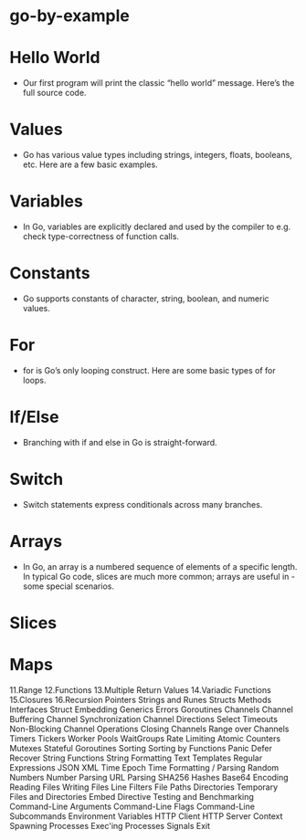 # go-by-example

# Hello World
- Our first program will print the classic “hello world” message. Here’s the full source code.
# Values
- Go has various value types including strings, integers, floats, booleans, etc. Here are a few basic examples.
# Variables
- In Go, variables are explicitly declared and used by the compiler to e.g. check type-correctness of function calls.
# Constants
- Go supports constants of character, string, boolean, and numeric values.
# For
- for is Go’s only looping construct. Here are some basic types of for loops.
# If/Else
- Branching with if and else in Go is straight-forward.
# Switch
- Switch statements express conditionals across many branches.
# Arrays
- In Go, an array is a numbered sequence of elements of a specific length. In typical Go code, slices are much more common; arrays are useful in - some special scenarios.
# Slices
# Maps
11.Range
12.Functions
13.Multiple Return Values
14.Variadic Functions
15.Closures
16.Recursion
Pointers
Strings and Runes
Structs
Methods
Interfaces
Struct Embedding
Generics
Errors
Goroutines
Channels
Channel Buffering
Channel Synchronization
Channel Directions
Select
Timeouts
Non-Blocking Channel Operations
Closing Channels
Range over Channels
Timers
Tickers
Worker Pools
WaitGroups
Rate Limiting
Atomic Counters
Mutexes
Stateful Goroutines
Sorting
Sorting by Functions
Panic
Defer
Recover
String Functions
String Formatting
Text Templates
Regular Expressions
JSON
XML
Time
Epoch
Time Formatting / Parsing
Random Numbers
Number Parsing
URL Parsing
SHA256 Hashes
Base64 Encoding
Reading Files
Writing Files
Line Filters
File Paths
Directories
Temporary Files and Directories
Embed Directive
Testing and Benchmarking
Command-Line Arguments
Command-Line Flags
Command-Line Subcommands
Environment Variables
HTTP Client
HTTP Server
Context
Spawning Processes
Exec'ing Processes
Signals
Exit